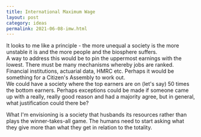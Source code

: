 ```yaml
---
title: International Maximum Wage
layout: post
category: ideas
permalink: 2021-06-08-imw.html
---
```


It looks to me like a principle - the more unequal a society is the more unstable it is and the more people and the biosphere suffers.  
A way to address this would be to pin the uppermost earnings with the lowest. There must be many mechanisms whereby jobs are ranked. Financial institutions, actuarial data, HMRC etc. Perhaps it would be something for a Citizen's Assembly to work out.  
We could have a society where the top earners are on (let's say) 50 times the bottom earners. Perhaps exceptions could be made if someone came up with a really, really good reason and had a majority agree, but in general, what justification could there be?

What I'm envisioning is a society that husbands its resources rather than plays the winner-takes-all game. The humans need to start asking what they give more than what they get in relation to the totality.
